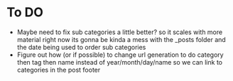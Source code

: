 # To DO
- Maybe need to fix sub categories a little better? so it scales with more material right now its gonna be kinda a mess with the _posts folder and the date being used to order sub categories  
- Figure out how (or if possible) to change url generation to do category then tag then name instead of year/month/day/name so we can link to categories in the post footer